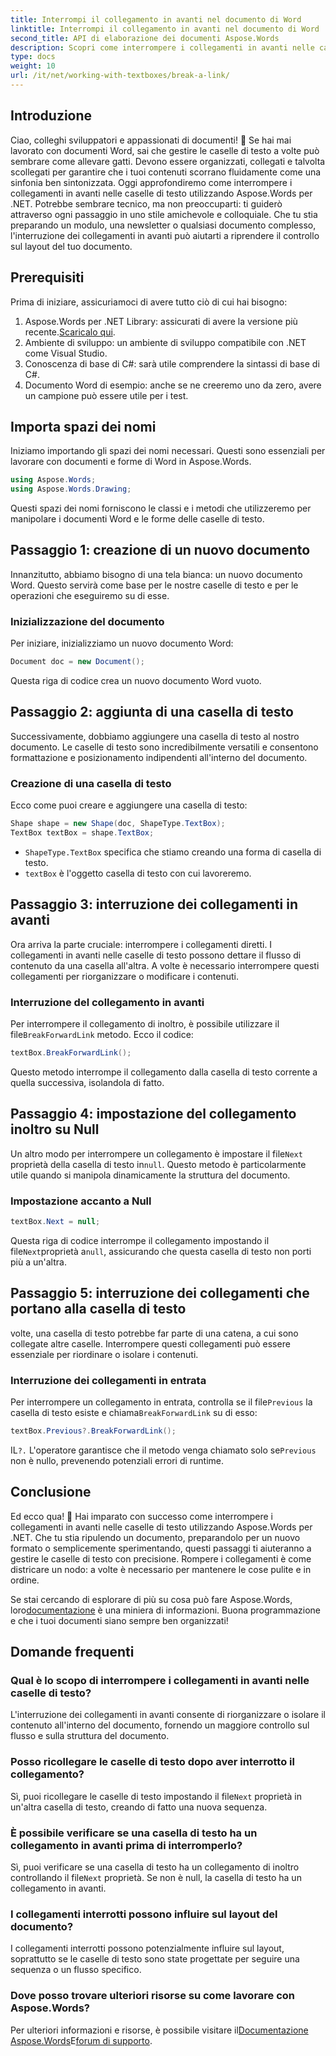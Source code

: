 ```yaml
---
title: Interrompi il collegamento in avanti nel documento di Word
linktitle: Interrompi il collegamento in avanti nel documento di Word
second_title: API di elaborazione dei documenti Aspose.Words
description: Scopri come interrompere i collegamenti in avanti nelle caselle di testo del documento Word utilizzando Aspose.Words per .NET. Segui la nostra guida per un'esperienza di gestione dei documenti più fluida.
type: docs
weight: 10
url: /it/net/working-with-textboxes/break-a-link/
---
```


## Introduzione

Ciao, colleghi sviluppatori e appassionati di documenti! 🌟 Se hai mai lavorato con documenti Word, sai che gestire le caselle di testo a volte può sembrare come allevare gatti. Devono essere organizzati, collegati e talvolta scollegati per garantire che i tuoi contenuti scorrano fluidamente come una sinfonia ben sintonizzata. Oggi approfondiremo come interrompere i collegamenti in avanti nelle caselle di testo utilizzando Aspose.Words per .NET. Potrebbe sembrare tecnico, ma non preoccuparti: ti guiderò attraverso ogni passaggio in uno stile amichevole e colloquiale. Che tu stia preparando un modulo, una newsletter o qualsiasi documento complesso, l'interruzione dei collegamenti in avanti può aiutarti a riprendere il controllo sul layout del tuo documento.

## Prerequisiti

Prima di iniziare, assicuriamoci di avere tutto ciò di cui hai bisogno:

1.  Aspose.Words per .NET Library: assicurati di avere la versione più recente.[Scaricalo qui](https://releases.aspose.com/words/net/).
2. Ambiente di sviluppo: un ambiente di sviluppo compatibile con .NET come Visual Studio.
3. Conoscenza di base di C#: sarà utile comprendere la sintassi di base di C#.
4. Documento Word di esempio: anche se ne creeremo uno da zero, avere un campione può essere utile per i test.

## Importa spazi dei nomi

Iniziamo importando gli spazi dei nomi necessari. Questi sono essenziali per lavorare con documenti e forme di Word in Aspose.Words.

```csharp
using Aspose.Words;
using Aspose.Words.Drawing;
```

Questi spazi dei nomi forniscono le classi e i metodi che utilizzeremo per manipolare i documenti Word e le forme delle caselle di testo.

## Passaggio 1: creazione di un nuovo documento

Innanzitutto, abbiamo bisogno di una tela bianca: un nuovo documento Word. Questo servirà come base per le nostre caselle di testo e per le operazioni che eseguiremo su di esse.

### Inizializzazione del documento

Per iniziare, inizializziamo un nuovo documento Word:

```csharp
Document doc = new Document();
```

Questa riga di codice crea un nuovo documento Word vuoto.

## Passaggio 2: aggiunta di una casella di testo

Successivamente, dobbiamo aggiungere una casella di testo al nostro documento. Le caselle di testo sono incredibilmente versatili e consentono formattazione e posizionamento indipendenti all'interno del documento.

### Creazione di una casella di testo

Ecco come puoi creare e aggiungere una casella di testo:

```csharp
Shape shape = new Shape(doc, ShapeType.TextBox);
TextBox textBox = shape.TextBox;
```

- `ShapeType.TextBox` specifica che stiamo creando una forma di casella di testo.
- `textBox` è l'oggetto casella di testo con cui lavoreremo.

## Passaggio 3: interruzione dei collegamenti in avanti

Ora arriva la parte cruciale: interrompere i collegamenti diretti. I collegamenti in avanti nelle caselle di testo possono dettare il flusso di contenuto da una casella all'altra. A volte è necessario interrompere questi collegamenti per riorganizzare o modificare i contenuti.

### Interruzione del collegamento in avanti

 Per interrompere il collegamento di inoltro, è possibile utilizzare il file`BreakForwardLink` metodo. Ecco il codice:

```csharp
textBox.BreakForwardLink();
```

Questo metodo interrompe il collegamento dalla casella di testo corrente a quella successiva, isolandola di fatto.

## Passaggio 4: impostazione del collegamento inoltro su Null

 Un altro modo per interrompere un collegamento è impostare il file`Next` proprietà della casella di testo in`null`. Questo metodo è particolarmente utile quando si manipola dinamicamente la struttura del documento.

### Impostazione accanto a Null

```csharp
textBox.Next = null;
```

 Questa riga di codice interrompe il collegamento impostando il file`Next`proprietà a`null`, assicurando che questa casella di testo non porti più a un'altra.

## Passaggio 5: interruzione dei collegamenti che portano alla casella di testo

volte, una casella di testo potrebbe far parte di una catena, a cui sono collegate altre caselle. Interrompere questi collegamenti può essere essenziale per riordinare o isolare i contenuti.

### Interruzione dei collegamenti in entrata

 Per interrompere un collegamento in entrata, controlla se il file`Previous` la casella di testo esiste e chiama`BreakForwardLink` su di esso:

```csharp
textBox.Previous?.BreakForwardLink();
```

 IL`?.` L'operatore garantisce che il metodo venga chiamato solo se`Previous` non è nullo, prevenendo potenziali errori di runtime.

## Conclusione

Ed ecco qua! 🎉 Hai imparato con successo come interrompere i collegamenti in avanti nelle caselle di testo utilizzando Aspose.Words per .NET. Che tu stia ripulendo un documento, preparandolo per un nuovo formato o semplicemente sperimentando, questi passaggi ti aiuteranno a gestire le caselle di testo con precisione. Rompere i collegamenti è come districare un nodo: a volte è necessario per mantenere le cose pulite e in ordine. 

 Se stai cercando di esplorare di più su cosa può fare Aspose.Words, loro[documentazione](https://reference.aspose.com/words/net/) è una miniera di informazioni. Buona programmazione e che i tuoi documenti siano sempre ben organizzati!

## Domande frequenti

### Qual è lo scopo di interrompere i collegamenti in avanti nelle caselle di testo?

L'interruzione dei collegamenti in avanti consente di riorganizzare o isolare il contenuto all'interno del documento, fornendo un maggiore controllo sul flusso e sulla struttura del documento.

### Posso ricollegare le caselle di testo dopo aver interrotto il collegamento?

 Sì, puoi ricollegare le caselle di testo impostando il file`Next` proprietà in un'altra casella di testo, creando di fatto una nuova sequenza.

### È possibile verificare se una casella di testo ha un collegamento in avanti prima di interromperlo?

 Sì, puoi verificare se una casella di testo ha un collegamento di inoltro controllando il file`Next` proprietà. Se non è null, la casella di testo ha un collegamento in avanti.

### I collegamenti interrotti possono influire sul layout del documento?

I collegamenti interrotti possono potenzialmente influire sul layout, soprattutto se le caselle di testo sono state progettate per seguire una sequenza o un flusso specifico.

### Dove posso trovare ulteriori risorse su come lavorare con Aspose.Words?

 Per ulteriori informazioni e risorse, è possibile visitare il[Documentazione Aspose.Words](https://reference.aspose.com/words/net/)E[forum di supporto](https://forum.aspose.com/c/words/8).